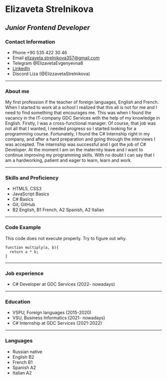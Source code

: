 # **Elizaveta Strelnikova**

## ***Junior Frontend Developer***

### Contact Information
* Phone +90 535 422 30 46
* Email elizaveta.strelnikova357@gmail.com
* Telegram @ElizavetaEvgenyevna8
* [LinkedIn](https://www.linkedin.com/in/elizavetaevgenyevna/) 
* Discord Liza (@ElizzavetaStrelnikova)

*********
### **About me**
My first profession if the teacher of foreign languages, English and French. When I started to work at a school I realized that this all is not for me and I need to find something that encourages me. This was when I found the vacancy in the IT-company GDC Services with the help of my knowledge in English. Firstly, I was a cross-functional manager. Of course, that job was not all that I wanted, I needed progress so I started looking for a programming course. Fortunately, I found the C# Internship right in my company, and after a hard preparation and going through the interviews I was accepted. The internship was successful and I got the job of C# Developer. 
At the moment I am on the maternity leave and I want to continue improving my programming skills. With no doubt I can say that I am a hardworking, patient and eager to learn, learn and work. 

*********
### **Skills and Proficiency**
- HTML5, CSS3
- JavaScript Basics
- C# Basics
- Git, GitHub
- B2 English, B1 French, A2 Spanish, A2 Italian

*********
### **Code Example**
This code does not execute properly. Try to figure out why.
```
function multiply(a, b){
  return a * b;
}
```
*********
### **Job experience**
+ C# Developer at GDC Services (2022- nowadays)

*********
### **Education**
- VSPU, Foreign languages (2015-2020)
- VSU, Business Informatics (2021- nowadays)
- C# Internship at GDC Services (2021-2022)

*********
### **Languages**
* Russian native
* English B2
* French B1
* Spanish A2
* Italian A2

